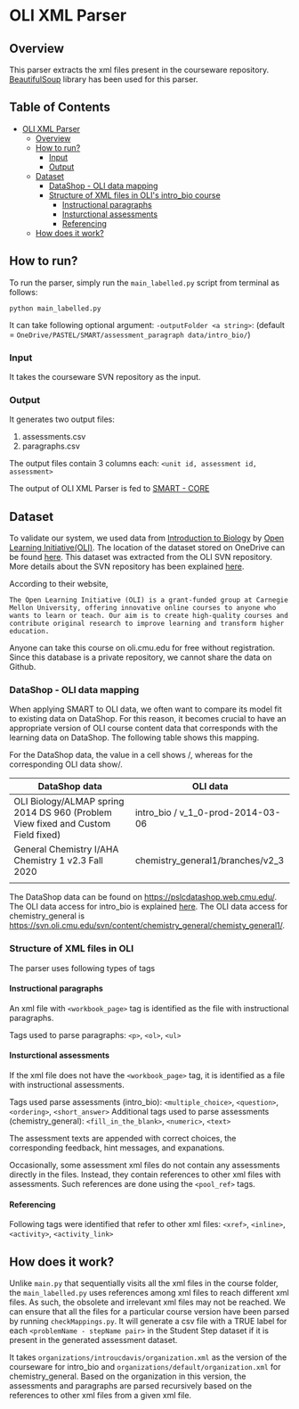 # OLI XML Parser
    
## Overview
This parser extracts the xml files present in the courseware repository. [BeautifulSoup](#https://www.crummy.com/software/BeautifulSoup/) library has been used  for this parser.  

## Table of Contents
- [OLI XML Parser](#oli-xml-parser)
  * [Overview](#overview)
  * [How to run?](#how-to-run-)
    + [Input](#input)
    + [Output](#output)
  * [Dataset](#dataset)
    + [DataShop - OLI data mapping](#datashop---oli-data-mapping)
    + [Structure of XML files in OLI's intro_bio course](#structure-of-xml-files-in-oli-s-intro-bio-course)
      - [Instructional paragraphs](#instructional-paragraphs)
      - [Insturctional assessments](#insturctional-assessments)
      - [Referencing](#referencing)
  * [How does it work?](#how-does-it-work-)

## How to run?
To run the parser, simply run the `main_labelled.py` script from terminal as follows:
```
python main_labelled.py
```
It can take following optional argument:
`-outputFolder <a string>`: (default = `OneDrive/PASTEL/SMART/assessment_paragraph data/intro_bio/`)

### Input
It takes the courseware SVN repository as the input.

### Output
It generates two output files:
1. assessments.csv
2. paragraphs.csv

The output files contain 3 columns each: `<unit id, assessment id, assessment>`

The output of OLI XML Parser is fed to [SMART - CORE](SMART%20-%20CORE)

## Dataset
To validate our system, we used data from 
[Introduction to Biology](https://oli.cmu.edu/jcourse/lms/students/syllabus.do?section=df3e23850a0001dc518491159056b43c)
by [Open Learning Initiative(OLI)](https://oli.cmu.edu/). The location of the dataset stored on OneDrive can be found [here](https://docs.google.com/document/d/1yh_n4Y6sa8fauFSLaoUGJeLwNitquqzp-G_mG4Mote8/edit#heading=h.bo7bt5ec741c). This dataset was extracted from the OLI SVN repository. More details about the SVN repository has been explained [here](https://docs.google.com/document/d/1yh_n4Y6sa8fauFSLaoUGJeLwNitquqzp-G_mG4Mote8/edit#heading=h.7edis7b0707l).

According to their website,
```
The Open Learning Initiative (OLI) is a grant-funded group at Carnegie Mellon University, offering innovative online courses to anyone who wants to learn or teach. Our aim is to create high-quality courses and contribute original research to improve learning and transform higher education.
```
Anyone can take this course on oli.cmu.edu for free without registration.
Since this database is a private repository, we cannot share the data on Github. 

### DataShop - OLI data mapping
When applying SMART to OLI data, we often want to compare its model fit to existing data on DataShop.  For this reason, it becomes crucial to have an appropriate version of OLI course content data that corresponds with the learning data on DataShop. The following table shows this mapping. 

For the DataShop data, the value in a cell shows <project>/<dataset>, whereas for the corresponding OLI data show<course name>/<version>. 

| DataShop data | OLI data |
|-|-|
| OLI Biology/ALMAP spring 2014 DS 960 (Problem View fixed and Custom Field fixed) | intro_bio / v_1_0-prod-2014-03-06 |
| General Chemistry I/AHA Chemistry 1 v2.3 Fall 2020 | chemistry_general1/branches/v2_3 |
|  |  |

The DataShop data can be found on https://pslcdatashop.web.cmu.edu/. The OLI data access for intro_bio is explained [here](#bookmark=id.je49wc6trd4w). The OLI data access for chemistry_general is https://svn.oli.cmu.edu/svn/content/chemistry_general/chemisty_general1/.

### Structure of XML files in OLI
The parser uses following types of tags 

#### Instructional paragraphs
An xml file with `<workbook_page>` tag is identified as the file with instructional paragraphs.

Tags used to parse paragraphs: `<p>`, `<ol>`, `<ul>`

#### Insturctional assessments
If the xml file does not have the `<workbook_page>` tag, it is identified as a file with instructional assessments.

Tags used parse assessments (intro_bio): `<multiple_choice>`, `<question>`, `<ordering>`, `<short_answer>`
Additional tags used to parse assessments (chemistry_general): `<fill_in_the_blank>`, `<numeric>`, `<text>`

The assessment texts are appended with correct choices, the corresponding feedback, hint messages, and expanations.

Occasionally, some assessment xml files do not contain any assessments directly in the files. Instead, they contain references to other xml files with assessments. Such references are done using the `<pool_ref>` tags.

#### Referencing
Following tags were identified that refer to other xml files: `<xref>`, `<inline>`, `<activity>`, `<activity_link>`

## How does it work?
Unlike `main.py` that sequentially visits all the xml files in the course folder, the `main_labelled.py` uses references among xml files to reach different xml files. As  such, the obsolete and irrelevant xml files may not be reached. We can ensure that all the files for a particular course version have been parsed by running `checkMappings.py`. It will generate a csv file with a TRUE label for each `<problemName - stepName pair>` in the Student Step dataset if it is present in the generated assessment dataset.

It takes `organizations/introucdavis/organization.xml` as the version of the courseware for intro_bio and `organizations/default/organization.xml` for chemistry_general. Based on the organization in this version, the assessments and paragraphs are parsed recursively based on the references to other xml files from a given xml file.



